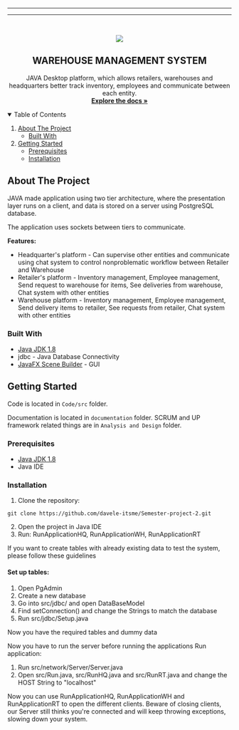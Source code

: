 **********************************************************************************************************************************************

**********************************************************************************************************************************************

<!-- INTRODUCTION -->
<br />
<p align="center">
    <img src="https://user-images.githubusercontent.com/42817904/117049270-38461400-ad14-11eb-97e8-ddc5c280ed77.png"/>
  <h2 align="center">WAREHOUSE MANAGEMENT SYSTEM</h2>
  <p align="center">
    JAVA Desktop platform, which allows retailers, warehouses and headquarters better track inventory, employees and communicate between each entity.
    <br />
    <a href="https://github.com/othneildrew/Best-README-Template"><strong>Explore the docs »</strong></a>
    <br />
  </p>
</p>

<!-- TABLE OF CONTENTS -->
<details open="open">
  <summary>Table of Contents</summary>
  <ol>
    <li>
      <a href="#about-the-project">About The Project</a>
      <ul>
        <li><a href="#built-with">Built With</a></li>
      </ul>
    </li>
    <li>
      <a href="#getting-started">Getting Started</a>
      <ul>
        <li><a href="#prerequisites">Prerequisites</a></li>
        <li><a href="#installation">Installation</a></li>
      </ul>
    </li>
  </ol>
</details>

<!-- ABOUT THE PROJECT -->
## About The Project

JAVA made application using two tier architecture, where the presentation layer runs on a client, and data is stored on a server using PostgreSQL database.  

The application uses sockets between tiers to communicate.

<strong>Features:</strong>
* Headquarter's platform - Can supervise other entities and communicate using chat system to control nonproblematic workflow between Retailer and Warehouse
* Retailer's platform - Inventory management, Employee management, Send request to warehouse for items, See deliveries from warehouse, Chat system with other entities
* Warehouse platform - Inventory management, Employee management, Send delivery items to retailer, See requests from retailer, Chat system with other entities

### Built With

* [Java JDK 1.8](https://www.oracle.com/java/technologies/javase/javase-jdk8-downloads.html)
* jdbc - Java Database Connectivity
* [JavaFX Scene Builder](https://gluonhq.com/products/scene-builder/) - GUI

<!-- GETTING STARTED -->
## Getting Started

Code is located in `Code/src` folder. 

Documentation is located in `documentation` folder. SCRUM and UP framework related things are in `Analysis and Design` folder.

### Prerequisites

* [Java JDK 1.8](https://www.oracle.com/java/technologies/javase/javase-jdk8-downloads.html)
* Java IDE

### Installation

1. Clone the repository:
  ```
 git clone https://github.com/davele-itsme/Semester-project-2.git
  ```
2. Open the project in Java IDE
3. Run: RunApplicationHQ, RunApplicationWH, RunApplicationRT

If you want to create tables with already existing data to test the system, please follow these guidelines

#### Set up tables:
1. Open PgAdmin
2. Create a new database
3. Go into src/jdbc/ and open DataBaseModel
4. Find setConnection() and change the Strings to match the database
5. Run src/jdbc/Setup.java

Now you have the required tables and dummy data


Now you have to run the server before running the applications
Run application:
1. Run src/network/Server/Server.java
2. Open src/Run.java, src/RunHQ.java and src/RunRT.java and change the HOST String to "localhost"

Now you can use RunApplicationHQ, RunApplicationWH and RunApplicationRT to open the different clients.
Beware of closing clients, our Server still thinks you're connected and will keep throwing exceptions, slowing down your system. 


